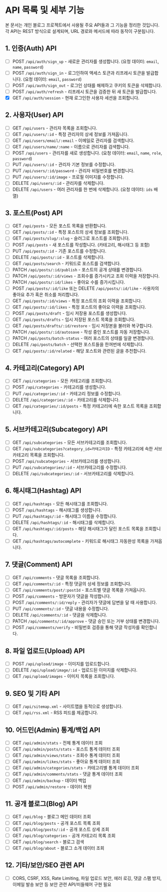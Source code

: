 # API 목록 및 세부 기능

본 문서는 개인 블로그 프로젝트에서 사용될 주요 API들과 그 기능을 정리한 것입니다. 각 API는 REST 방식으로 설계되며, URL 경로와 메서드에 따라 동작이 구분됩니다.

## 1. 인증(Auth) API

- [ ] POST `/api/auth/sign_up` - 새로운 관리자를 생성합니다. (요청 데이터: `email`, `name`, `password`)
- [ ] POST `/api/auth/sign_in` - 로그인하여 액세스 토큰과 리프레시 토큰을 발급합니다. (요청 데이터: `email`, `password`)
- [ ] POST `/api/auth/sign_out` - 로그인 상태를 해제하고 쿠키의 토큰을 삭제합니다.
- [ ] POST `/api/auth/refresh` - 리프레시 토큰을 검증한 뒤 새 토큰을 발급합니다.
- [x] GET `/api/auth/session` - 현재 로그인한 사용자 세션을 조회합니다.

## 2. 사용자(User) API

- [ ] GET `/api/users` - 관리자 목록을 조회합니다.
- [ ] GET `/api/users/:id` - 특정 관리자의 상세 정보를 가져옵니다.
- [ ] GET `/api/users/email/:email` - 이메일로 관리자를 검색합니다.
- [ ] GET `/api/users/name/:name` - 이름으로 관리자를 검색합니다.
- [ ] POST `/api/users` - 관리자를 새로 생성합니다. (요청 데이터: `email`, `name`, `role`, `password`)
- [ ] PUT `/api/users/:id` - 관리자 기본 정보를 수정합니다.
- [ ] PUT `/api/users/:id/password` - 관리자 비밀번호를 변경합니다.
- [ ] PUT `/api/users/:id/image` - 프로필 이미지를 수정합니다.
- [ ] DELETE `/api/users/:id` - 관리자를 삭제합니다.
- [ ] DELETE `/api/users` - 여러 관리자를 한 번에 삭제합니다. (요청 데이터: `ids` 배열)

## 3. 포스트(Post) API

- [ ] GET `/api/posts` - 모든 포스트 목록을 반환합니다.
- [ ] GET `/api/posts/:id` - 특정 포스트의 상세 정보를 조회합니다.
- [ ] GET `/api/posts/slug/:slug` - 슬러그로 포스트를 조회합니다.
- [ ] POST `/api/posts` - 새 포스트를 작성합니다. (카테고리, 해시태그 등 포함)
- [ ] PUT `/api/posts/:id` - 기존 포스트를 수정합니다.
- [ ] DELETE `/api/posts/:id` - 포스트를 삭제합니다.
- [ ] GET `/api/posts/search` - 키워드로 포스트를 검색합니다.
- [ ] PATCH `/api/posts/:id/publish` - 포스트의 공개 상태를 변경합니다.
- [ ] PATCH `/api/posts/:id/views` - 조회수를 증가시키고 조회 이력을 저장합니다.
- [ ] PATCH `/api/posts/:id/likes` - 좋아요 수를 증가시킵니다.
- [ ] POST `/api/posts/:id/like` 또는 DELETE `/api/posts/:id/like` - 사용자의 좋아요 추가 혹은 취소를 처리합니다.
- [ ] GET `/api/posts/:id/views` - 특정 포스트의 조회 이력을 조회합니다.
- [ ] GET `/api/posts/:id/likes` - 특정 포스트의 좋아요 이력을 조회합니다.
- [ ] POST `/api/posts/draft` - 임시 저장용 포스트를 생성합니다.
- [ ] GET `/api/posts/drafts` - 임시 저장된 포스트 목록을 조회합니다.
- [ ] GET `/api/posts/drafts/:id/restore` - 임시 저장본을 불러와 복구합니다.
- [ ] PATCH `/api/posts/:id/autosave` - 작성 중인 포스트를 자동 저장합니다.
- [ ] PATCH `/api/posts/batch-status` - 여러 포스트의 상태를 일괄 변경합니다.
- [ ] DELETE `/api/posts/batch` - 선택한 포스트들을 한꺼번에 삭제합니다.
- [ ] GET `/api/posts/:id/related` - 해당 포스트와 관련된 글을 추천합니다.

## 4. 카테고리(Category) API

- [ ] GET `/api/categories` - 모든 카테고리를 조회합니다.
- [ ] POST `/api/categories` - 카테고리를 생성합니다.
- [ ] PUT `/api/categories/:id` - 카테고리 정보를 수정합니다.
- [ ] DELETE `/api/categories/:id` - 카테고리를 삭제합니다.
- [ ] GET `/api/categories/:id/posts` - 특정 카테고리에 속한 포스트 목록을 조회합니다.

## 5. 서브카테고리(Subcategory) API

- [ ] GET `/api/subcategories` - 모든 서브카테고리를 조회합니다.
- [ ] GET `/api/subcategories?category_id=카테고리ID` - 특정 카테고리에 속한 서브카테고리 목록을 조회합니다.
- [ ] POST `/api/subcategories` - 서브카테고리를 생성합니다.
- [ ] PUT `/api/subcategories/:id` - 서브카테고리를 수정합니다.
- [ ] DELETE `/api/subcategories/:id` - 서브카테고리를 삭제합니다.

## 6. 해시태그(Hashtag) API

- [ ] GET `/api/hashtags` - 모든 해시태그를 조회합니다.
- [ ] POST `/api/hashtags` - 해시태그를 생성합니다.
- [ ] PUT `/api/hashtags/:id` - 해시태그 이름을 수정합니다.
- [ ] DELETE `/api/hashtags/:id` - 해시태그를 삭제합니다.
- [ ] GET `/api/hashtags/:id/posts` - 해당 해시태그가 달린 포스트 목록을 조회합니다.
- [ ] GET `/api/hashtags/autocomplete` - 키워드로 해시태그 자동완성 목록을 가져옵니다.

## 7. 댓글(Comment) API

- [ ] GET `/api/comments` - 댓글 목록을 조회합니다.
- [ ] GET `/api/comments/:id` - 특정 댓글의 상세 정보를 조회합니다.
- [ ] GET `/api/comments/post/:postId` - 포스트별 댓글 목록을 가져옵니다.
- [ ] POST `/api/comments` - 방문자가 댓글을 작성합니다.
- [ ] POST `/api/comments/:id/reply` - 관리자가 댓글에 답변을 달 때 사용합니다.
- [ ] PUT `/api/comments/:id` - 댓글 내용을 수정합니다.
- [ ] DELETE `/api/comments/:id` - 댓글을 삭제합니다.
- [ ] PATCH `/api/comments/:id/approve` - 댓글 승인 또는 거부 상태를 변경합니다.
- [ ] POST `/api/comments/verify` - 비밀번호 검증을 통해 댓글 작성자를 확인합니다.

## 8. 파일 업로드(Upload) API

- [ ] POST `/api/upload/image` - 이미지를 업로드합니다.
- [ ] DELETE `/api/upload/image/:id` - 업로드된 이미지를 삭제합니다.
- [ ] GET `/api/upload/images` - 이미지 목록을 조회합니다.

## 9. SEO 및 기타 API

- [ ] GET `/api/sitemap.xml` - 사이트맵을 동적으로 생성합니다.
- [ ] GET `/api/rss.xml` - RSS 피드를 제공합니다.

## 10. 어드민(Admin) 통계/백업 API

- [ ] GET `/api/admin/stats` - 전체 통계 데이터 조회
- [ ] GET `/api/admin/posts/stats` - 포스트 통계 데이터 조회
- [ ] GET `/api/admin/views/stats` - 조회수 통계 데이터 조회
- [ ] GET `/api/admin/likes/stats` - 좋아요 통계 데이터 조회
- [ ] GET `/api/admin/categories/stats` - 카테고리별 통계 데이터 조회
- [ ] GET `/api/admin/comments/stats` - 댓글 통계 데이터 조회
- [ ] GET `/api/admin/backup` - 데이터 백업
- [ ] POST `/api/admin/restore` - 데이터 복원

## 11. 공개 블로그(Blog) API

- [ ] GET `/api/blog` - 블로그 메인 데이터 조회
- [ ] GET `/api/blog/posts` - 공개 포스트 목록 조회
- [ ] GET `/api/blog/posts/:id` - 공개 포스트 상세 조회
- [ ] GET `/api/blog/categories` - 공개 카테고리 목록 조회
- [ ] GET `/api/blog/search` - 블로그 검색
- [ ] GET `/api/blog/about` - 블로그 소개 데이터 조회

## 12. 기타/보안/SEO 관련 API

- [ ] CORS, CSRF, XSS, Rate Limiting, 파일 업로드 보안, 에러 로깅, 댓글 스팸 방지, 이메일 발송 보안 등 보안 관련 API/미들웨어 구현 필요

